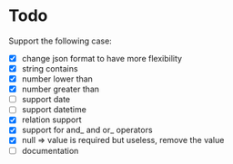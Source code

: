 # Todo

Support the following case:
 - [x] change json format to have more flexibility
 - [x] string contains
 - [x] number lower than
 - [x] number greater than
 - [ ] support date
 - [ ] support datetime
 - [x] relation support
 - [x] support for and_ and or_ operators
 - [x] null => value is required but useless, remove the value
 - [ ] documentation